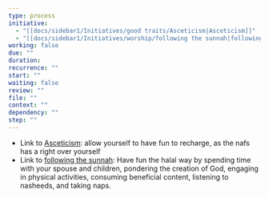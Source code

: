 ```yaml
---
type: process
initiative:
  - "[[docs/sidebar1/Initiatives/good traits/Asceticism|Asceticism]]"
  - "[[docs/sidebar1/Initiatives/worship/following the sunnah|following the sunnah]]"
working: false
due: ""
duration: 
recurrence: ""
start: ""
waiting: false
review: ""
file: ""
context: ""
dependency: ""
step: ""
---
```


* Link to [Asceticism](docs/sidebar1/Initiatives/good%20traits/Asceticism.md): allow yourself to have fun to recharge, as the nafs has a right over yourself
* Link to [following the sunnah](docs/sidebar1/Initiatives/worship/following%20the%20sunnah.md): Have fun the halal way by spending time with your spouse and children, pondering the creation of God, engaging in physical activities, consuming beneficial content, listening to nasheeds, and taking naps.
 
